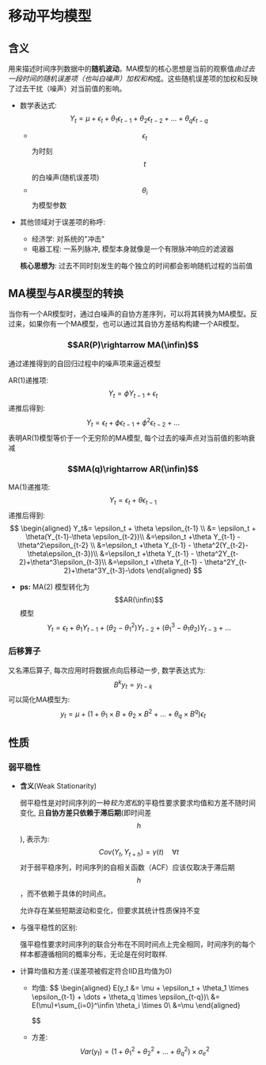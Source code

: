 # 移动平均模型

## 含义

用来描述时间序列数据中的**随机波动**。MA模型的核心思想是当前的观察值*由过去一段时间的随机误差项（也叫白噪声）加权和构*成。这些随机误差项的加权和反映了过去干扰（噪声）对当前值的影响。

- 数学表达式:
  $$
  Y_t = \mu+\epsilon_t+\theta_1\epsilon_{t-1}+\theta_2\epsilon_{t-2}+\dots+\theta_q\epsilon_{t-q}
  $$

  - $$\epsilon_t$$为时刻$$t$$的白噪声(随机误差项)
  - $$\theta_i$$为模型参数

- 其他领域对于误差项的称呼:

  - 经济学: 对系统的"冲击"
  - 电器工程: 一系列脉冲, 模型本身就像是一个有限脉冲响应的滤波器

  **核心思想为**: 过去不同时刻发生的每个独立的时间都会影响随机过程的当前值

## MA模型与AR模型的转换

当你有一个AR模型时，通过白噪声的自协方差序列，可以将其转换为MA模型。反过来，如果你有一个MA模型，也可以通过其自协方差结构构建一个AR模型。

### $$AR(P)\rightarrow MA(\infin)$$

通过递推得到的自回归过程中的噪声项来逼近模型

AR(1)递推项:
$$
Y_t=\phi Y_{t-1}+\epsilon_t
$$
递推后得到:
$$
Y_t = \epsilon_t + \phi \epsilon_{t-1}+ \phi^2\epsilon_{t-2}+\dots
$$
表明AR(1)模型等价于一个无穷阶的MA模型, 每个过去的噪声点对当前值的影响衰减

### $$MA(q)\rightarrow AR(\infin)$$

MA(1)递推项:
$$
Y_t = \epsilon_t + \theta \epsilon_{t-1}
$$
递推后得到:
$$
\begin{aligned}
Y_t&= \epsilon_t + \theta \epsilon_{t-1} \\
	&= \epsilon_t + \theta(Y_{t-1}-\theta \epsilon_{t-2})\\
	&=\epsilon_t +\theta Y_{t-1} - \theta^2\epsilon_{t-2} \\
	&=\epsilon_t +\theta Y_{t-1} - \theta^2(Y_{t-2}-\theta\epsilon_{t-3})\\
	&=\epsilon_t +\theta Y_{t-1} - \theta^2Y_{t-2}+\theta^3\epsilon_{t-3}\\
	&=\epsilon_t +\theta Y_{t-1} - \theta^2Y_{t-2}+\theta^3Y_{t-3}-\dots
\end{aligned}
$$

- **ps:** MA(2) 模型转化为 $$AR(\infin)$$ 模型
  $$
  Y_t = \epsilon_t + \theta_1Y_{t-1} + (\theta_2 - \theta_1^2)Y_{t-2}+(\theta_1^3-\theta_1\theta_2)Y_{t-3}+\dots
  $$

### 后移算子

又名滞后算子, 每次应用时将数据点向后移动一步, 数学表达式为:
$$
B^ky_t = y_{t-k}
$$
可以简化MA模型为:
$$
y_t = \mu+(1+\theta_1\times B+\theta_2\times B^2 + \dots+\theta_q \times B^q)\epsilon_t
$$

## 性质

### 弱平稳性

- **含义**(Weak Stationarity)

  弱平稳性是对时间序列的一种*较为宽松*的平稳性要求要求均值和方差不随时间变化, 且**自协方差只依赖于滞后期**(即时间差$$h$$), 表示为:
  $$
  Cov(Y_t,Y_{t+h})=\gamma(t) \quad \forall t
  $$
  对于弱平稳序列，时间序列的自相关函数（ACF）应该仅取决于滞后期 $$h$$，而不依赖于具体的时间点。

  允许存在某些短期波动和变化，但要求其统计性质保持不变

- 与强平稳性的区别:

  强平稳性要求时间序列的联合分布在不同时间点上完全相同，时间序列的每个样本都遵循相同的概率分布，无论是在何时取样.

- 计算均值和方差:(误差项被假定符合IID且均值为0)

  - 均值:
    $$
    \begin{aligned}
    E(y_t &= \mu + \epsilon_t + \theta_1 \times \epsilon_{t-1} + \dots + \theta_q \times \epsilon_{t-q})\\
    	&= E(\mu)+\sum_{i=0}^\infin \theta_i \times 0\\
    	&=\mu
    \end{aligned}
    $$
  
  - 方差:
    $$
    Var(y_t)=(1+\theta_1^2 + \theta_2^2+\dots+\theta_q^2)\times \sigma_e^2
    $$
    

